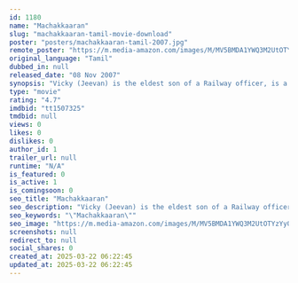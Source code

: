 ```yaml
---
id: 1180
name: "Machakkaaran"
slug: "machakkaaran-tamil-movie-download"
poster: "posters/machakkaaran-tamil-2007.jpg"
remote_poster: "https://m.media-amazon.com/images/M/MV5BMDA1YWQ3M2UtOTYzYy00NmI3LThjYzQtZjY4YmZjZWQ4YzY1XkEyXkFqcGdeQXVyMTEzNzg0Mjkx._V1_SX300.jpg"
original_language: "Tamil"
dubbed_in: null
released_date: "08 Nov 2007"
synopsis: "Vicky (Jeevan) is the eldest son of a Railway officer, is a perpetual loser in whatever he does and is looked down by other family members. One day he meets Shivani (Kamna Jethmalani), daughter of a rich textile tycoon, who has br..."
type: "movie"
rating: "4.7"
imdbid: "tt1507325"
tmdbid: null
views: 0
likes: 0
dislikes: 0
author_id: 1
trailer_url: null
runtime: "N/A"
is_featured: 0
is_active: 1
is_comingsoon: 0
seo_title: "Machakkaaran"
seo_description: "Vicky (Jeevan) is the eldest son of a Railway officer, is a perpetual loser in whatever he does and is looked down by other family members. One day he meets Shivani (Kamna Jethmalani), daughter of a rich textile tycoon, who has br..."
seo_keywords: "\"Machakkaaran\""
seo_image: "https://m.media-amazon.com/images/M/MV5BMDA1YWQ3M2UtOTYzYy00NmI3LThjYzQtZjY4YmZjZWQ4YzY1XkEyXkFqcGdeQXVyMTEzNzg0Mjkx._V1_SX300.jpg"
screenshots: null
redirect_to: null
social_shares: 0
created_at: 2025-03-22 06:22:45
updated_at: 2025-03-22 06:22:45
---
```


